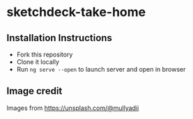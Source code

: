 # sketchdeck-take-home

## Installation Instructions

- Fork this repository
- Clone it locally
- Run `ng serve --open` to launch server and open in browser

## Image credit

Images from https://unsplash.com/@mullyadii
